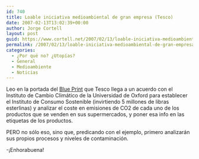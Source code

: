 ```yaml
---
id: 740
title: Loable iniciativa medioambiental de gran empresa (Tesco)
date: 2007-02-13T13:02:39+00:00
author: Jorge Cortell
layout: post
guid: https://www.cortell.net/2007/02/13/loable-iniciativa-medioambiental-de-gran-empresa-tesco/
permalink: /2007/02/13/loable-iniciativa-medioambiental-de-gran-empresa-tesco/
categories:
  - ¿Por qué no? ¿Utopías?
  - General
  - Medioambiente
  - Noticias
---
```

Leo en la portada del <a target="_blank" title="Blue Print" href="https://www.ox.ac.uk/blueprint/">Blue Print</a> que Tesco llega a un acuerdo con el Instituto de Cambio Climático de la Universidad de Oxford para establecer el Instituto de Consumo Sostenible (invirtiendo 5 millones de libras esterlinas) y analizar el coste en emisiones de CO2 de cada uno de los productos que se venden en sus supermercados, y poner esa info en las etiquetas de los productos.
  
PERO no sólo eso, sino que, predicando con el ejemplo, primero analizarán sus propios procesos y niveles de contaminación.

-¡Enhorabuena!
